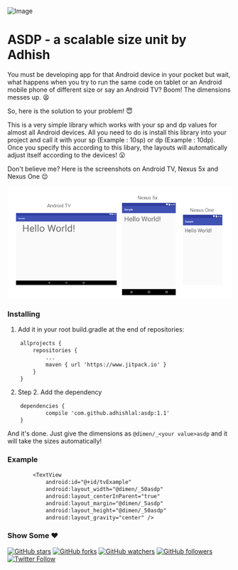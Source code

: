![Image](/asdpbanner.png)

# ASDP - a scalable size unit by Adhish

You must be developing app for that Android device in your pocket but wait, what happens when you try to run the same code on tablet or an Android mobile phone of different size or say an Android TV? Boom! The dimensions messes up. :tired_face:

So, here is the solution to your problem! :innocent:

This is a very simple library which works with your sp and dp values for almost all Android devices. All you need to do is install this library into your project and call it with your sp (Example : 10sp) or dp (Example : 10dp). Once you specify this according to this libary, the layouts will automatically adjust itself according to the devices! :open_mouth:

Don't believe me? Here is the screenshots on Android TV, Nexus 5x and Nexus One :relieved:

![Image](/screens.png)

### Installing

1) Add it in your root build.gradle at the end of repositories:
```
	allprojects {
		repositories {
			...
			maven { url 'https://www.jitpack.io' }
		}
	}
```

2) Step 2. Add the dependency
```
	dependencies {
	        compile 'com.github.adhishlal:asdp:1.1'
	}
```
And it's done. Just give the dimensions as ````@dimen/_<your value>asdp```` and it will take the sizes automatically!

### Example
```
        <TextView
            android:id="@+id/tvExample"
            android:layout_width="@dimen/_50asdp"
            android:layout_centerInParent="true"
            android:layout_margin="@dimen/_5asdp"
            android:layout_height="@dimen/_50asdp"
            android:layout_gravity="center" />
```

### Show Some :heart:
[![GitHub stars](https://img.shields.io/github/stars/badges/shields.svg?style=social&label=Star)](https://github.com/adhishlal/asdp)
[![GitHub forks](https://img.shields.io/github/forks/badges/shields.svg?style=social&label=Fork)](https://github.com/adhishlal/asdp/fork)
[![GitHub watchers](https://img.shields.io/github/watchers/badges/shields.svg?style=social&label=Watch)](https://github.com/adhishlal/asdp) 
[![GitHub followers](https://img.shields.io/github/followers/espadrine.svg?style=social&label=Follow)](https://github.com/adhishlal/)
[![Twitter Follow](https://img.shields.io/twitter/follow/espadrine.svg?style=social&label=Follow)](https://twitter.com/er_adhish)
